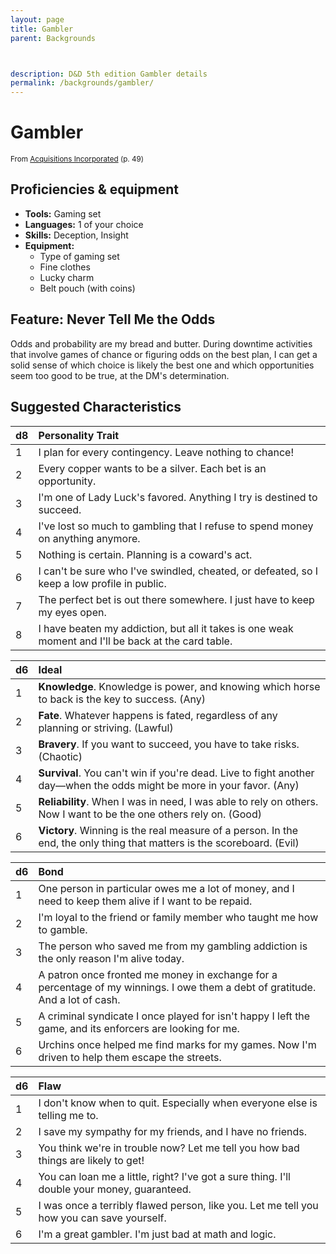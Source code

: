 ```yaml
---
layout: page
title: Gambler
parent: Backgrounds



description: D&D 5th edition Gambler details
permalink: /backgrounds/gambler/
---
```

# Gambler

<small>From <a target="_blank" href="https://dnd.wizards.com/products/tabletop-games/rpg-products/acqinc">Acquisitions Incorporated</a> (p. 49)</small>

## Proficiencies & equipment

- **Tools:** Gaming set
- **Languages:** 1 of your choice
- **Skills:** Deception, Insight
- **Equipment:** 
  - Type of gaming set
  - Fine clothes
  - Lucky charm
  - Belt pouch (with coins)

## Feature: Never Tell Me the Odds


Odds and probability are my bread and butter. During downtime activities that involve games of chance or figuring odds on the best plan, I can get a solid sense of which choice is likely the best one and which opportunities seem too good to be true, at the DM's determination.

## Suggested Characteristics


| d8 | Personality Trait |
|:----------------------------|:------------------|
| 1 | I plan for every contingency. Leave nothing to chance! |
| 2 | Every copper wants to be a silver. Each bet is an opportunity. |
| 3 | I'm one of Lady Luck's favored. Anything I try is destined to succeed. |
| 4 | I've lost so much to gambling that I refuse to spend money on anything anymore. |
| 5 | Nothing is certain. Planning is a coward's act. |
| 6 | I can't be sure who I've swindled, cheated, or defeated, so I keep a low profile in public. |
| 7 | The perfect bet is out there somewhere. I just have to keep my eyes open. |
| 8 | I have beaten my addiction, but all it takes is one weak moment and I'll be back at the card table. |

| d6 | Ideal |
|:----------------------------|:------|
| 1 | **Knowledge**. Knowledge is power, and knowing which horse to back is the key to success. (Any) |
| 2 | **Fate**. Whatever happens is fated, regardless of any planning or striving. (Lawful) |
| 3 | **Bravery**. If you want to succeed, you have to take risks. (Chaotic) |
| 4 | **Survival**. You can't win if you're dead. Live to fight another day—when the odds might be more in your favor. (Any) |
| 5 | **Reliability**. When I was in need, I was able to rely on others. Now I want to be the one others rely on. (Good) |
| 6 | **Victory**. Winning is the real measure of a person. In the end, the only thing that matters is the scoreboard. (Evil) |

| d6 | Bond |
|:----------------------------|:------------------|
| 1 | One person in particular owes me a lot of money, and I need to keep them alive if I want to be repaid. |
| 2 | I'm loyal to the friend or family member who taught me how to gamble. |
| 3 | The person who saved me from my gambling addiction is the only reason I'm alive today. |
| 4 | A patron once fronted me money in exchange for a percentage of my winnings. I owe them a debt of gratitude. And a lot of cash. |
| 5 | A criminal syndicate I once played for isn't happy I left the game, and its enforcers are looking for me. |
| 6 | Urchins once helped me find marks for my games. Now I'm driven to help them escape the streets. |

| d6 | Flaw |
|:----------------------------|:------------------|
| 1 | I don't know when to quit. Especially when everyone else is telling me to. |
| 2 | I save my sympathy for my friends, and I have no friends. |
| 3 | You think we're in trouble now? Let me tell you how bad things are likely to get! |
| 4 | You can loan me a little, right? I've got a sure thing. I'll double your money, guaranteed. |
| 5 | I was once a terribly flawed person, like you. Let me tell you how you can save yourself. |
| 6 | I'm a great gambler. I'm just bad at math and logic. |